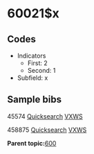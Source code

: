 # 60021$x

## Codes

-   Indicators
    -   First: 2
    -   Second: 1
-   Subfield: x

## Sample bibs

45574 [Quicksearch](https://search.library.yale.edu/catalog/45574) [VXWS](http://prodorbis.library.yale.edu:7014/vxws/GetHoldingsService?bibId=45574)

458875 [Quicksearch](https://search.library.yale.edu/catalog/458875) [VXWS](http://prodorbis.library.yale.edu:7014/vxws/GetHoldingsService?bibId=458875)

**Parent topic:**[600](../../tags/600/600.md)

